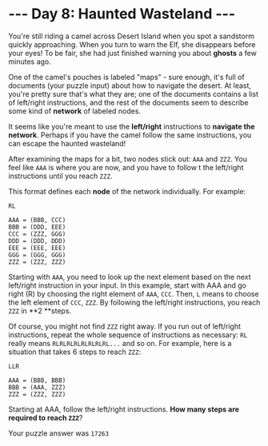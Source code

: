 # --- Day 8: Haunted Wasteland ---

You're still riding a camel across Desert Island when you spot a sandstorm
quickly approaching. When you turn to warn the Elf, she disappears before your
eyes! To be fair, she had just finished warning you about **ghosts** a few 
minutes ago.

One of the camel's pouches is labeled "maps" - sure enough, it's full of
documents (your puzzle input) about how to navigate the desert. At least,
you're pretty sure that's what they are; one of the documents contains a list
of left/right instructions, and the rest of the documents seem to describe some
kind of **network** of labeled nodes.

It seems like you're meant to use the **left/right** instructions to 
**navigate the network**. Perhaps if you have the camel follow the same 
instructions, you can escape the haunted wasteland!

After examining the maps for a bit, two nodes stick out: `AAA` and `ZZZ`. You feel
like `AAA` is where you are now, and you have to follow t the left/right 
instructions until you reach `ZZZ`.

This format defines each **node** of the network individually. For example:

```
RL

AAA = (BBB, CCC)
BBB = (DDD, EEE)
CCC = (ZZZ, GGG)
DDD = (DDD, DDD)
EEE = (EEE, EEE)
GGG = (GGG, GGG)
ZZZ = (ZZZ, ZZZ)
```

Starting with `AAA`, you need to look up the next element based on the next
left/right instruction in your input. In this example, start with AAA and go
right (R) by choosing the right element of `AAA`, `CCC`. Then, `L` means to choose
the left element of `CCC`, `ZZZ`. By following the left/right instructions, you
reach `ZZZ` in **2 **steps.

Of course, you might not find `ZZZ` right away. If you run out of left/right
instructions, repeat the whole sequence of instructions as necessary: `RL` really
means `RLRLRLRLRLRLRLRL...` and so on. For example, here is a situation that
takes 6 steps to reach `ZZZ`:

```
LLR

AAA = (BBB, BBB)
BBB = (AAA, ZZZ)
ZZZ = (ZZZ, ZZZ)
```

Starting at AAA, follow the left/right instructions. **How many steps are
required to reach `ZZZ`**?

Your puzzle answer was `17263`


